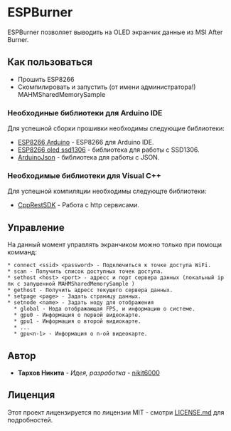 # ESPBurner

ESPBurner позволяет выводить на OLED экранчик данные из MSI After Burner.

## Как пользоваться

* Прошить ESP8266
* Скомпилировать и запустить (от имени администратора!) MAHMSharedMemorySample

### Необходиные библиотеки для Arduino IDE

Для успешной сборки прошивки необходимы следующие библиотеки:

* [ESP8266 Arduino](https://github.com/esp8266/Arduino) - ESP8266 для Arduino IDE.
* [ESP8266 oled ssd1306](https://github.com/squix78/esp8266-oled-ssd1306) - библиотека для работы с SSD1306.
* [ArduinoJson](https://github.com/bblanchon/ArduinoJson) - библиотека для работы с JSON.

### Необходимые библиотеки для Visual C++

Для успешной компиляции необходимы следующте библиотеки:

* [CppRestSDK](https://github.com/Microsoft/cpprestsdk) - Работа с http сервисами.

## Управление

На данный момент управлять экранчиком можно только при помощи комманд:

```
* connect <ssid> <password> - Подключиться к точке доступа WiFi.
* scan - Получить список доступных точек доступа.
* sethost <host> <port> - адресс и порт сервера данных (локальный ip пк с запушенной MAHMSharedMemorySample )
* gethost - Получить адресс текущего сервера данных.
* setpage <page> - Задать страницу данных. 
* setnode <name> - Задать ноду для отображения
  * global - Нода отображающая FPS, и информацию о системе.
  * gpu0 - Информация о первой видеокарте.
  * gpu1 - Информация о второй видиокарте.
  * ...
  * gpu<n-1> - Информация о n-ой видеокарте.
```
## Автор

* **Тархов Никита** - *Идея, разработка* - [nikit6000](https://github.com/nikit6000)

## Лиценция

Этот проект лицензируется по лицензии MIT - смотри [LICENSE.md](LICENSE) для подробностей.
